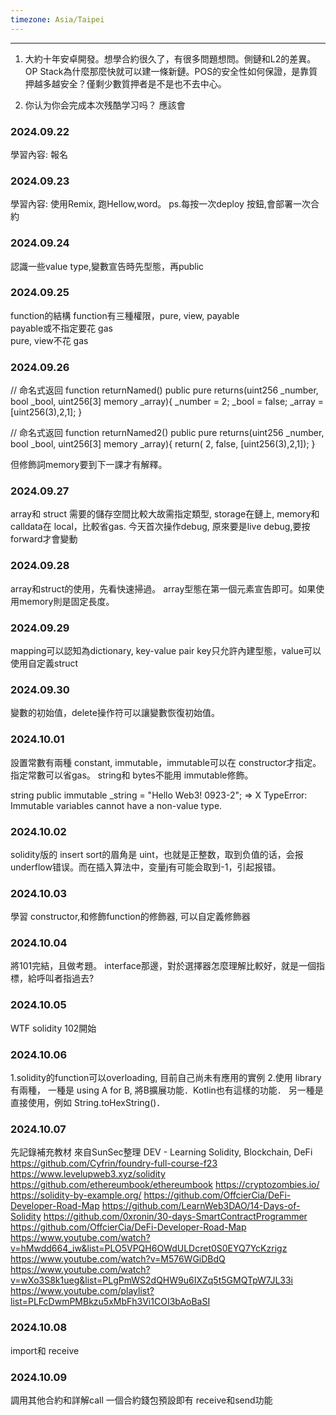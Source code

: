 ```yaml
---
timezone: Asia/Taipei
---
```


---

1. 大約十年安卓開發。想學合約很久了，有很多問題想問。側鏈和L2的差異。OP Stack為什麼那麼快就可以建一條新鏈。POS的安全性如何保證，是靠質押越多越安全？僅剩少數質押者是不是也不去中心。

2. 你认为你会完成本次残酷学习吗？ 應該會

<!-- Content_START -->

### 2024.09.22
學習內容: 
報名

### 2024.09.23
學習內容: 
使用Remix, 跑Hellow,word。
ps.每按一次deploy 按鈕,會部署一次合約

### 2024.09.24
認識一些value type,變數宣告時先型態，再public

### 2024.09.25
function的結構
function有三種權限，pure, view, payable<br>
payable或不指定要花 gas<br>
pure, view不花 gas<br>

### 2024.09.26
// 命名式返回
function returnNamed() public pure returns(uint256 _number, bool _bool, uint256[3] memory _array){
    _number = 2;
    _bool = false;
    _array = [uint256(3),2,1];
}

// 命名式返回
function returnNamed2() public pure returns(uint256 _number, bool _bool, uint256[3] memory _array){
    return( 2, false, [uint256(3),2,1]);
}

但修飾詞memory要到下一課才有解釋。

### 2024.09.27
array和 struct 需要的儲存空間比較大故需指定類型, storage在鏈上, memory和 calldata在 local，比較省gas.
今天首次操作debug, 原來要是live debug,要按 forward才會變動

### 2024.09.28
array和struct的使用，先看快速掃過。
array型態在第一個元素宣告即可。如果使用memory則是固定長度。

### 2024.09.29
mapping可以認知為dictionary, key-value pair
key只允許內建型態，value可以使用自定義struct

### 2024.09.30
變數的初始值，delete操作符可以讓變數恢復初始值。

### 2024.10.01
設置常數有兩種 constant, immutable，immutable可以在 constructor才指定。
指定常數可以省gas。
string和 bytes不能用 immutable修飾。

string public immutable _string = "Hello Web3! 0923-2"; => X
TypeError: Immutable variables cannot have a non-value type.

### 2024.10.02
solidity版的 insert sort的眉角是
uint，也就是正整数，取到负值的话，会报underflow错误。而在插入算法中，变量j有可能会取到-1，引起报错。

### 2024.10.03
學習 constructor,和修飾function的修飾器, 可以自定義修飾器

### 2024.10.04
將101完結，且做考題。
interface那邊，對於選擇器怎麼理解比較好，就是一個指標，給呼叫者指過去?

### 2024.10.05
WTF solidity 102開始

### 2024.10.06
1.solidity的function可以overloading, 目前自己尚未有應用的實例
2.使用 library有兩種，
一種是 using A for B, 將B擴展功能．Kotlin也有這樣的功能．
另一種是直接使用，例如 String.toHexString()．

### 2024.10.07
先記錄補充教材
來自SunSec整理
DEV - Learning Solidity, Blockchain, DeFi
https://github.com/Cyfrin/foundry-full-course-f23
https://www.levelupweb3.xyz/solidity
https://github.com/ethereumbook/ethereumbook
https://cryptozombies.io/
https://solidity-by-example.org/
https://github.com/OffcierCia/DeFi-Developer-Road-Map 
https://github.com/LearnWeb3DAO/14-Days-of-Solidity 
https://github.com/0xronin/30-days-SmartContractProgrammer
https://github.com/OffcierCia/DeFi-Developer-Road-Map
https://www.youtube.com/watch?v=hMwdd664_iw&list=PLO5VPQH6OWdULDcret0S0EYQ7YcKzrigz
https://www.youtube.com/watch?v=M576WGiDBdQ
https://www.youtube.com/watch?v=wXo3S8k1ueg&list=PLgPmWS2dQHW9u6IXZq5t5GMQTpW7JL33i
https://www.youtube.com/playlist?list=PLFcDwmPMBkzu5xMbFh3Vi1COI3bAoBaSI

### 2024.10.08
import和 receive

### 2024.10.09
調用其他合約和詳解call
一個合約錢包預設即有 receive和send功能



<!-- Content_END -->
